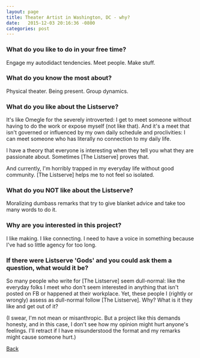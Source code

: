```yaml
---
layout: page
title: Theater Artist in Washington, DC - why?
date:   2015-12-03 20:16:36 -0800
categories: post
---
```


### What do you like to do in your free time?
<p>Engage my autodidact tendencies. Meet people. Make stuff.</p>

### What do you know the most about?
<p>Physical theater. Being present. Group dynamics.</p>

### What do you like about the Listserve?
<p>It's like Omegle for the severely introverted: I get to meet someone without having to do the work or expose myself (not like that). And it's a meet that isn't governed or influenced by my own daily schedule and proclivities: I can meet someone who has literally no connection to my daily life.

I have a theory that everyone is interesting when they tell you what they are passionate about. Sometimes [The Listserve] proves that.

And currently, I'm horribly trapped in my everyday life without good community. [The Listserve] helps me to not feel so isolated.</p>

### What do you NOT like about the Listserve?
<p>Moralizing dumbass remarks that try to give blanket advice and take too many words to do it.</p>

### Why are you interested in this project?
<p>I like making. I like connecting. I need to have a voice in something because I've had so little agency for too long.</p>

### If there were Listserve 'Gods' and you could ask them a question, what would it be?
<p>So many people who write for [The Listserve] seem dull-normal: like the everyday folks I meet who don't seem interested in anything that isn't posted on FB or happened at their workplace. Yet, these people I (rightly or wrongly) assess as dull-normal follow [The Listserve]. Why? What is it they like and get out of it?

(I swear, I'm not mean or misanthropic. But a project like this demands honesty, and in this case, I don't see how my opinion might hurt anyone's feelings. I'll retract if I have misunderstood the format and my remarks might cause someone hurt.)</p>

[Back][1]

[1]: /responders/all